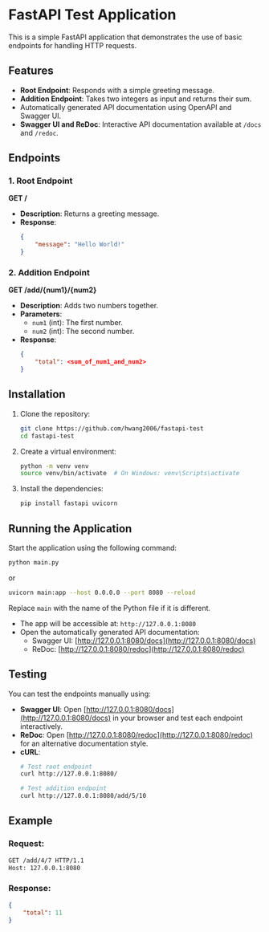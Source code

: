# FastAPI Test Application

This is a simple FastAPI application that demonstrates the use of basic endpoints for handling HTTP requests.

## Features

- **Root Endpoint**: Responds with a simple greeting message.
- **Addition Endpoint**: Takes two integers as input and returns their sum.
- Automatically generated API documentation using OpenAPI and Swagger UI.
- **Swagger UI and ReDoc**: Interactive API documentation available at `/docs` and `/redoc`.

## Endpoints

### 1. Root Endpoint

**GET /**

- **Description**: Returns a greeting message.
- **Response**:
  ```json
  {
      "message": "Hello World!"
  }
  ```

### 2. Addition Endpoint

**GET /add/{num1}/{num2}**

- **Description**: Adds two numbers together.
- **Parameters**:
  - `num1` (int): The first number.
  - `num2` (int): The second number.
- **Response**:
  ```json
  {
      "total": <sum_of_num1_and_num2>
  }
  ```

## Installation

1. Clone the repository:
   ```bash
   git clone https://github.com/hwang2006/fastapi-test
   cd fastapi-test
   ```

2. Create a virtual environment:
   ```bash
   python -m venv venv
   source venv/bin/activate  # On Windows: venv\Scripts\activate
   ```

3. Install the dependencies:
   ```bash
   pip install fastapi uvicorn
   ```

## Running the Application

Start the application using the following command:
```bash
python main.py
```
or

```bash
uvicorn main:app --host 0.0.0.0 --port 8080 --reload
```



Replace `main` with the name of the Python file if it is different.

- The app will be accessible at: `http://127.0.0.1:8080`
- Open the automatically generated API documentation:
  - Swagger UI: [http://127.0.0.1:8080/docs](http://127.0.0.1:8080/docs)
  - ReDoc: [http://127.0.0.1:8080/redoc](http://127.0.0.1:8080/redoc)

## Testing

You can test the endpoints manually using:
- **Swagger UI**: Open [http://127.0.0.1:8080/docs](http://127.0.0.1:8080/docs) in your browser and test each endpoint interactively.
- **ReDoc**: Open [http://127.0.0.1:8080/redoc](http://127.0.0.1:8080/redoc) for an alternative documentation style.
- **cURL**:
  ```bash
  # Test root endpoint
  curl http://127.0.0.1:8080/

  # Test addition endpoint
  curl http://127.0.0.1:8080/add/5/10
  ```

## Example

### Request:
```bash
GET /add/4/7 HTTP/1.1
Host: 127.0.0.1:8080
```

### Response:
```json
{
    "total": 11
}
```

